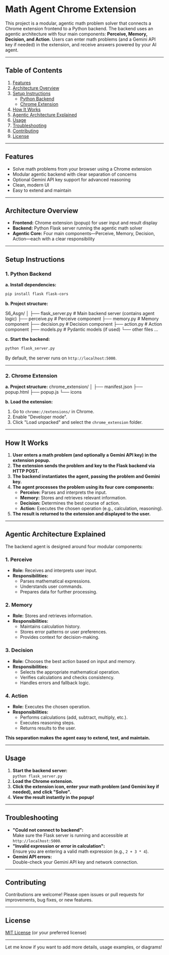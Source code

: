 # Math Agent Chrome Extension

This project is a modular, agentic math problem solver that connects a Chrome extension frontend to a Python backend. The backend uses an agentic architecture with four main components: **Perceive, Memory, Decision, and Action**. Users can enter math problems (and a Gemini API key if needed) in the extension, and receive answers powered by your AI agent.

---

## Table of Contents

1. [Features](#features)  
2. [Architecture Overview](#architecture-overview)  
3. [Setup Instructions](#setup-instructions)  
    - [Python Backend](#python-backend)  
    - [Chrome Extension](#chrome-extension)  
4. [How It Works](#how-it-works)  
5. [Agentic Architecture Explained](#agentic-architecture-explained)  
6. [Usage](#usage)  
7. [Troubleshooting](#troubleshooting)  
8. [Contributing](#contributing)  
9. [License](#license)  

---

## Features

- Solve math problems from your browser using a Chrome extension
- Modular agentic backend with clear separation of concerns
- Optional Gemini API key support for advanced reasoning
- Clean, modern UI
- Easy to extend and maintain

---

## Architecture Overview

- **Frontend:** Chrome extension (popup) for user input and result display
- **Backend:** Python Flask server running the agentic math solver
- **Agentic Core:** Four main components—Perceive, Memory, Decision, Action—each with a clear responsibility

---

## Setup Instructions

### 1. Python Backend

**a. Install dependencies:**
```bash
pip install flask flask-cors
```

**b. Project structure:**

S6_Asgn/
│
├── flask_server.py # Main backend server (contains agent logic)
├── perceive.py # Perceive component
├── memory.py # Memory component
├── decision.py # Decision component
├── action.py # Action component
├── models.py # Pydantic models (if used)
└── other files ...


**c. Start the backend:**
```bash
python flask_server.py
```
By default, the server runs on `http://localhost:5000`.

---

### 2. Chrome Extension

**a. Project structure:**
chrome_extension/
│
├── manifest.json
├── popup.html
├── popup.js
└── icons


**b. Load the extension:**
1. Go to `chrome://extensions/` in Chrome.
2. Enable "Developer mode".
3. Click "Load unpacked" and select the `chrome_extension` folder.

---

## How It Works

1. **User enters a math problem (and optionally a Gemini API key) in the extension popup.**
2. **The extension sends the problem and key to the Flask backend via HTTP POST.**
3. **The backend instantiates the agent, passing the problem and Gemini key.**
4. **The agent processes the problem using its four core components:**
    - **Perceive:** Parses and interprets the input.
    - **Memory:** Stores and retrieves relevant information.
    - **Decision:** Determines the best course of action.
    - **Action:** Executes the chosen operation (e.g., calculation, reasoning).
5. **The result is returned to the extension and displayed to the user.**

---

## Agentic Architecture Explained

The backend agent is designed around four modular components:

### 1. **Perceive**
- **Role:** Receives and interprets user input.
- **Responsibilities:**  
  - Parses mathematical expressions.
  - Understands user commands.
  - Prepares data for further processing.

### 2. **Memory**
- **Role:** Stores and retrieves information.
- **Responsibilities:**  
  - Maintains calculation history.
  - Stores error patterns or user preferences.
  - Provides context for decision-making.

### 3. **Decision**
- **Role:** Chooses the best action based on input and memory.
- **Responsibilities:**  
  - Selects the appropriate mathematical operation.
  - Verifies calculations and checks consistency.
  - Handles errors and fallback logic.

### 4. **Action**
- **Role:** Executes the chosen operation.
- **Responsibilities:**  
  - Performs calculations (add, subtract, multiply, etc.).
  - Executes reasoning steps.
  - Returns results to the user.

**This separation makes the agent easy to extend, test, and maintain.**

---

## Usage

1. **Start the backend server:**  
   `python flask_server.py`
2. **Load the Chrome extension.**
3. **Click the extension icon, enter your math problem (and Gemini key if needed), and click "Solve".**
4. **View the result instantly in the popup!**

---

## Troubleshooting

- **"Could not connect to backend":**  
  Make sure the Flask server is running and accessible at `http://localhost:5000`.
- **"Invalid expression or error in calculation":**  
  Ensure you are entering a valid math expression (e.g., `2 + 3 * 4`).
- **Gemini API errors:**  
  Double-check your Gemini API key and network connection.

---

## Contributing

Contributions are welcome! Please open issues or pull requests for improvements, bug fixes, or new features.

---

## License

[MIT License](LICENSE) (or your preferred license)

---

Let me know if you want to add more details, usage examples, or diagrams!